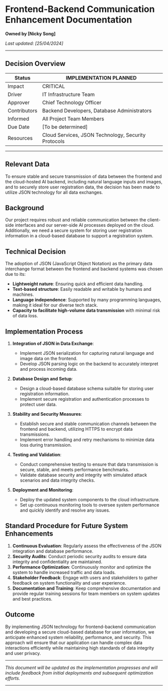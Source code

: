 # Frontend-Backend Communication Enhancement Documentation

**Owned by [Nicky Song]**

_Last updated: [25/04/2024]_

---

## Decision Overview

| Status       | IMPLEMENTATION PLANNED                              |
| ------------ | --------------------------------------------------- |
| Impact       | CRITICAL                                            |
| Driver       | IT Infrastructure Team                              |
| Approver     | Chief Technology Officer                            |
| Contributors | Backend Developers, Database Administrators         |
| Informed     | All Project Team Members                            |
| Due Date     | [To be determined]                                  |
| Resources    | Cloud Services, JSON Technology, Security Protocols |

---

## Relevant Data

To ensure stable and secure transmission of data between the frontend and the cloud-hosted AI backend, including natural language inputs and images, and to securely store user registration data, the decision has been made to utilize JSON technology for all data exchanges.

## Background

Our project requires robust and reliable communication between the client-side interfaces and our server-side AI processes deployed on the cloud. Additionally, we need a secure system for storing user registration information in a cloud-based database to support a registration system.

## Technical Decision

The adoption of JSON (JavaScript Object Notation) as the primary data interchange format between the frontend and backend systems was chosen due to its:
- **Lightweight nature**: Ensuring quick and efficient data handling.
- **Text-based structure**: Easily readable and writable by humans and machines.
- **Language independence**: Supported by many programming languages, making it ideal for our diverse tech stack.
- **Capacity to facilitate high-volume data transmission** with minimal risk of data loss.

## Implementation Process

1. **Integration of JSON in Data Exchange**:
    - Implement JSON serialization for capturing natural language and image data on the frontend.
    - Develop JSON parsing logic on the backend to accurately interpret and process incoming data.

2. **Database Design and Setup**:
    - Design a cloud-based database schema suitable for storing user registration information.
    - Implement secure registration and authentication processes to protect user data.

3. **Stability and Security Measures**:
    - Establish secure and stable communication channels between the frontend and backend, utilizing HTTPS to encrypt data transmissions.
    - Implement error handling and retry mechanisms to minimize data loss during transmission.

4. **Testing and Validation**:
    - Conduct comprehensive testing to ensure that data transmission is secure, stable, and meets performance benchmarks.
    - Validate database security and integrity with simulated attack scenarios and data integrity checks.

5. **Deployment and Monitoring**:
    - Deploy the updated system components to the cloud infrastructure.
    - Set up continuous monitoring tools to oversee system performance and quickly identify and resolve any issues.

## Standard Procedure for Future System Enhancements

1. **Continuous Evaluation**: Regularly assess the effectiveness of the JSON integration and database performance.
2. **Security Audits**: Conduct periodic security audits to ensure data integrity and confidentiality are maintained.
3. **Performance Optimization**: Continuously monitor and optimize the system to handle increased traffic and data loads.
4. **Stakeholder Feedback**: Engage with users and stakeholders to gather feedback on system functionality and user experience.
5. **Documentation and Training**: Keep comprehensive documentation and provide regular training sessions for team members on system updates and best practices.

## Outcome

By implementing JSON technology for frontend-backend communication and developing a secure cloud-based database for user information, we anticipate enhanced system reliability, performance, and security. This approach will ensure that our application can handle complex data interactions efficiently while maintaining high standards of data integrity and user privacy.

---

*This document will be updated as the implementation progresses and will include feedback from initial deployments and subsequent optimization efforts.*

---
